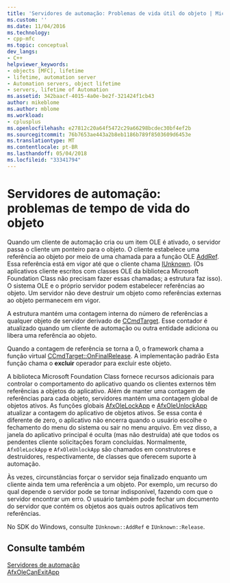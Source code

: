 ```yaml
---
title: 'Servidores de automação: Problemas de vida útil do objeto | Microsoft Docs'
ms.custom: ''
ms.date: 11/04/2016
ms.technology:
- cpp-mfc
ms.topic: conceptual
dev_langs:
- C++
helpviewer_keywords:
- objects [MFC], lifetime
- lifetime, automation server
- Automation servers, object lifetime
- servers, lifetime of Automation
ms.assetid: 342baacf-4015-4a0e-be2f-321424f1cb43
author: mikeblome
ms.author: mblome
ms.workload:
- cplusplus
ms.openlocfilehash: e27812c20a64f5472c29a66298bcdec30bf4ef2b
ms.sourcegitcommit: 76b7653ae443a2b8eb1186b789f8503609d6453e
ms.translationtype: MT
ms.contentlocale: pt-BR
ms.lasthandoff: 05/04/2018
ms.locfileid: "33341794"
---
```

# <a name="automation-servers-object-lifetime-issues"></a>Servidores de automação: problemas de tempo de vida do objeto
Quando um cliente de automação cria ou um item OLE é ativado, o servidor passa o cliente um ponteiro para o objeto. O cliente estabelece uma referência ao objeto por meio de uma chamada para a função OLE [AddRef](http://msdn.microsoft.com/library/windows/desktop/ms691379). Essa referência está em vigor até que o cliente chama [IUnknown](http://msdn.microsoft.com/library/windows/desktop/ms682317). (Os aplicativos cliente escritos com classes OLE da biblioteca Microsoft Foundation Class não precisam fazer essas chamadas; a estrutura faz isso). O sistema OLE e o próprio servidor podem estabelecer referências ao objeto. Um servidor não deve destruir um objeto como referências externas ao objeto permanecem em vigor.  
  
 A estrutura mantém uma contagem interna do número de referências a qualquer objeto de servidor derivado de [CCmdTarget](../mfc/reference/ccmdtarget-class.md). Esse contador é atualizado quando um cliente de automação ou outra entidade adiciona ou libera uma referência ao objeto.  
  
 Quando a contagem de referência se torna a 0, o framework chama a função virtual [CCmdTarget::OnFinalRelease](../mfc/reference/ccmdtarget-class.md#onfinalrelease). A implementação padrão Esta função chama o **excluir** operador para excluir este objeto.  
  
 A biblioteca Microsoft Foundation Class fornece recursos adicionais para controlar o comportamento do aplicativo quando os clientes externos têm referências a objetos do aplicativo. Além de manter uma contagem de referências para cada objeto, servidores mantém uma contagem global de objetos ativos. As funções globais [AfxOleLockApp](../mfc/reference/application-control.md#afxolelockapp) e [AfxOleUnlockApp](../mfc/reference/application-control.md#afxoleunlockapp) atualizar a contagem do aplicativo de objetos ativos. Se essa conta é diferente de zero, o aplicativo não encerra quando o usuário escolhe o fechamento do menu do sistema ou sair no menu arquivo. Em vez disso, a janela do aplicativo principal é oculta (mas não destruída) até que todos os pendentes cliente solicitações foram concluídas. Normalmente, `AfxOleLockApp` e `AfxOleUnlockApp` são chamados em construtores e destruidores, respectivamente, de classes que oferecem suporte à automação.  
  
 Às vezes, circunstâncias forçar o servidor seja finalizado enquanto um cliente ainda tem uma referência a um objeto. Por exemplo, um recurso do qual depende o servidor pode se tornar indisponível, fazendo com que o servidor encontrar um erro. O usuário também pode fechar um documento do servidor que contém os objetos aos quais outros aplicativos tem referências.  
  
 No SDK do Windows, consulte `IUnknown::AddRef` e `IUnknown::Release`.  
  
## <a name="see-also"></a>Consulte também  
 [Servidores de automação](../mfc/automation-servers.md)   
 [AfxOleCanExitApp](../mfc/reference/application-control.md#afxolecanexitapp)

